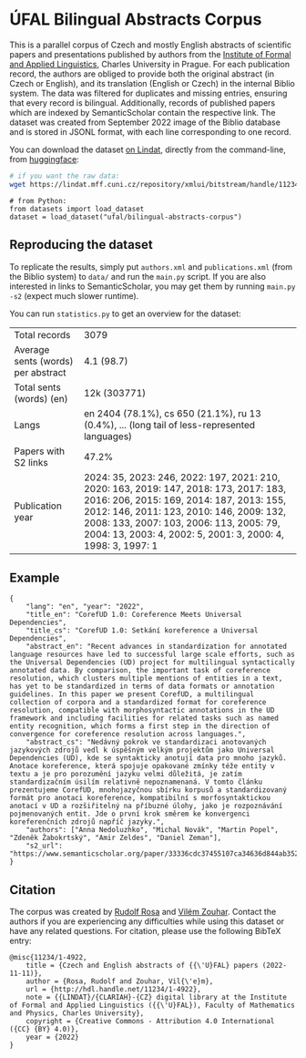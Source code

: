 # ÚFAL Bilingual Abstracts Corpus

This is a parallel corpus of Czech and mostly English abstracts of scientific papers and presentations published by authors from the [Institute of Formal and Applied Linguistics](https://ufal.mff.cuni.cz/), Charles University in Prague.
For each publication record, the authors are obliged to provide both the original abstract (in Czech or English), and its translation (English or Czech) in the internal Biblio system.
The data was filtered for duplicates and missing entries, ensuring that every record is bilingual.
Additionally, records of published papers which are indexed by SemanticScholar contain the respective link.
The dataset was created from September 2022 image of the Biblio database and is stored in JSONL format, with each line corresponding to one record.

You can download the dataset [on Lindat](https://lindat.mff.cuni.cz/repository/xmlui/handle/11234/1-4922), directly from the command-line, from [huggingface](https://huggingface.co/datasets/ufal/bilingual-abstracts-corpus):

```bash
# if you want the raw data:
wget https://lindat.mff.cuni.cz/repository/xmlui/bitstream/handle/11234/1-4922/corpus.jsonl
```

```python3
# from Python:
from datasets import load_dataset
dataset = load_dataset("ufal/bilingual-abstracts-corpus")
```

## Reproducing the dataset

To replicate the results, simply put `authors.xml` and `publications.xml` (from the Biblio system) to `data/` and run the `main.py` script.
If you are also interested in links to SemanticScholar, you may get them by running `main.py -s2` (expect much slower runtime).

You can run `statistics.py` to get an overview for the dataset:

|||
|-|-|
|Total records                      | 3079  |
|Average sents (words) per abstract | 4.1 (98.7)  |
|Total sents (words) (en)           | 12k (303771)  |
|Langs                              | en 2404 (78.1%), cs 650 (21.1%), ru 13 (0.4%), ... (long tail of less-represented languages)  |
|Papers with S2 links               | 47.2%  |
|Publication year                   | 2024: 35, 2023: 246, 2022: 197, 2021: 210, 2020: 163, 2019: 147, 2018: 173, 2017: 183, 2016: 206, 2015: 169, 2014: 187, 2013: 155, 2012: 146, 2011: 123, 2010: 146, 2009: 132, 2008: 133, 2007: 103, 2006: 113, 2005: 79, 2004: 13, 2003: 4, 2002: 5, 2001: 3, 2000: 4, 1998: 3, 1997: 1 |

## Example

```
{
    "lang": "en", "year": "2022",
    "title_en": "CorefUD 1.0: Coreference Meets Universal Dependencies",
    "title_cs": "CorefUD 1.0: Setkání koreference a Universal Dependencies",
    "abstract_en": "Recent advances in standardization for annotated language resources have led to successful large scale efforts, such as the Universal Dependencies (UD) project for multilingual syntactically annotated data. By comparison, the important task of coreference resolution, which clusters multiple mentions of entities in a text, has yet to be standardized in terms of data formats or annotation guidelines. In this paper we present CorefUD, a multilingual collection of corpora and a standardized format for coreference resolution, compatible with morphosyntactic annotations in the UD framework and including facilities for related tasks such as named entity recognition, which forms a first step in the direction of convergence for coreference resolution across languages.",
    "abstract_cs": "Nedávný pokrok ve standardizaci anotovaných jazykových zdrojů vedl k úspěšným velkým projektům jako Universal Dependencies (UD), kde se syntakticky anotují data pro mnoho jazyků. Anotace koreference, která spojuje opakované zmínky téže entity v textu a je pro porozumění jazyku velmi důležitá, je zatím standardizačním úsilím relativně nepoznamenaná. V tomto článku prezentujeme CorefUD, mnohojazyčnou sbírku korpusů a standardizovaný formát pro anotaci koreference, kompatibilní s morfosyntaktickou anotací v UD a rozšiřitelný na příbuzné úlohy, jako je rozpoznávání pojmenovaných entit. Jde o první krok směrem ke konvergenci koreferenčních zdrojů napříč jazyky.", 
    "authors": ["Anna Nedoluzhko", "Michal Novák", "Martin Popel", "Zdeněk Žabokrtský", "Amir Zeldes", "Daniel Zeman"],
    "s2_url": "https://www.semanticscholar.org/paper/33336cdc37455107ca34636d844ab352e410eb1a/"
}
```

## Citation

The corpus was created by [Rudolf Rosa](mailto:rosa@ufal.mff.cuni.cz) and [Vilém Zouhar](mailto:vzouhar@inf.ethz.ch).
Contact the authors if you are experiencing any difficulties while using this dataset or have any related questions. 
For citation, please use the following BibTeX entry:

```
@misc{11234/1-4922,
    title = {Czech and English abstracts of {{\'U}FAL} papers (2022-11-11)},
    author = {Rosa, Rudolf and Zouhar, Vil{\'e}m},
    url = {http://hdl.handle.net/11234/1-4922},
    note = {{LINDAT}/{CLARIAH}-{CZ} digital library at the Institute of Formal and Applied Linguistics ({{\'U}FAL}), Faculty of Mathematics and Physics, Charles University},
    copyright = {Creative Commons - Attribution 4.0 International ({CC} {BY} 4.0)},
    year = {2022}
}
```
